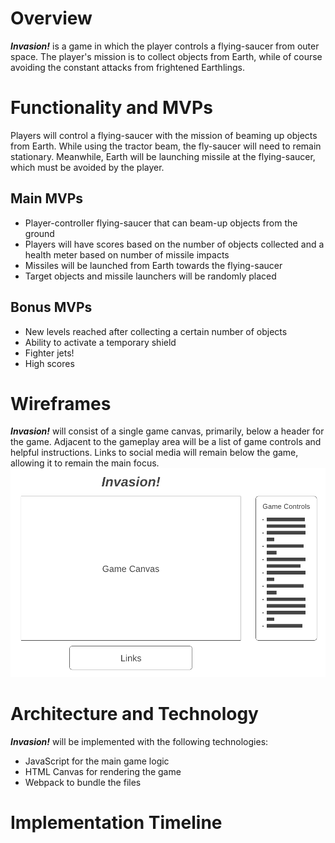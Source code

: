 # Overview
**_Invasion!_** is a game in which the player controls a flying-saucer from outer space. The player's mission is to collect objects from Earth, while of course avoiding the constant attacks from frightened Earthlings.

# Functionality and MVPs
Players will control a flying-saucer with the mission of beaming up objects from Earth. While using the tractor beam, the fly-saucer will need to remain stationary. Meanwhile, Earth will be launching missile at the flying-saucer, which must be avoided by the player.

## Main MVPs
  * Player-controller flying-saucer that can beam-up objects from the ground
  * Players will have scores based on the number of objects collected and a health meter based on number of missile impacts
  * Missiles will be launched from Earth towards the flying-saucer
  * Target objects and missile launchers will be randomly placed

## Bonus MVPs
  * New levels reached after collecting a certain number of objects
  * Ability to activate a temporary shield
  * Fighter jets!
  * High scores

# Wireframes

**_Invasion!_** will consist of a single game canvas, primarily, below a header for the game. Adjacent to the gameplay area will be a list of game controls and helpful instructions. Links to social media will remain below the game, allowing it to remain the main focus.
![Wireframes](src/assets/images/wireframes.png)

# Architecture and Technology

**_Invasion!_** will be implemented with the following technologies:
  * JavaScript for the main game logic
  * HTML Canvas for rendering the game
  * Webpack to bundle the files




# Implementation Timeline